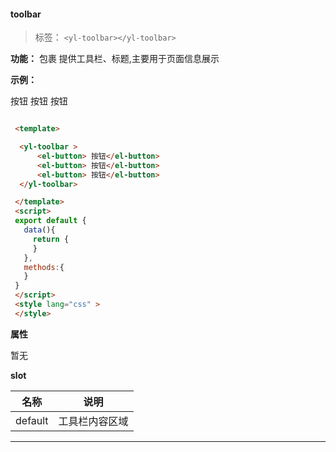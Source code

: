 
  #### toolbar

  > 标签： `<yl-toolbar></yl-toolbar>` 


  **功能：** 包裹 提供工具栏、标题,主要用于页面信息展示

  **示例：**

  <yl-toolbar >
   <el-button> 按钮</el-button>
   <el-button> 按钮</el-button>
   <el-button> 按钮</el-button>
  </yl-toolbar>


  ```html

   <template>

    <yl-toolbar >
        <el-button> 按钮</el-button>
        <el-button> 按钮</el-button>
        <el-button> 按钮</el-button>
    </yl-toolbar>

   </template>
   <script>
   export default {
     data(){
       return {
       }
     },
     methods:{
     }
   }
   </script>
   <style lang="css" >
   </style>

  ```

  **属性**

  暂无

 **slot**
   
  | 名称        | 说明             |
  | ------------- |:-------------:|
  | default| 工具栏内容区域 | 


---
